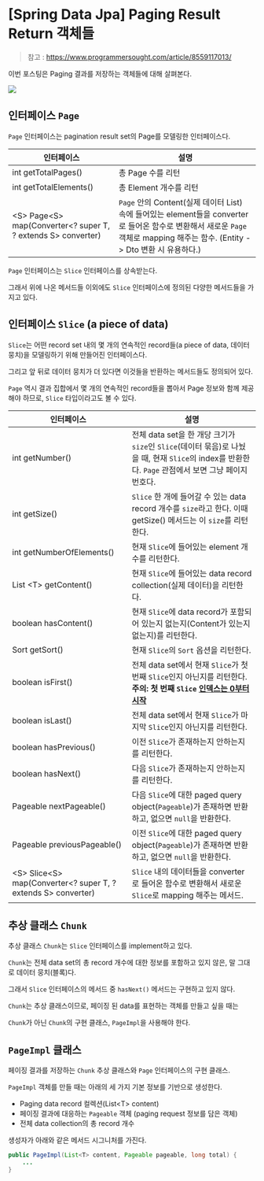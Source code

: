 # [Spring Data Jpa] Paging Result Return 객체들



> 참고 : https://www.programmersought.com/article/8559117013/



이번 포스팅은 Paging 결과를 저장하는 객체들에 대해 살펴본다.



![](https://www.programmersought.com/images/370/aa4421c407831243ad01c8d6113e4752.png)





## 인터페이스 `Page`

`Page` 인터페이스는 pagination result set의 Page를 모델링한 인터페이스다.



| 인터페이스                                                   | 설명                                                         |
| ------------------------------------------------------------ | ------------------------------------------------------------ |
| int getTotalPages()                                          | 총 Page 수를 리턴                                            |
| int getTotalElements()                                       | 총 Element 개수를 리턴                                       |
| \<S> Page\<S> map(Converter<? super T, ? extends S> converter) | `Page` 안의 Content(실제 데이터 List) 속에 들어있는 element들을 converter로 들어온 함수로 변환해서 새로운 `Page` 객체로 mapping 해주는 함수. (Entity -> Dto 변환 시 유용하다.) |



`Page` 인터페이스는 `Slice` 인터페이스를 상속받는다.

그래서 위에 나온 메서드들 이외에도 `Slice` 인터페이스에 정의된 다양한 메서드들을 가지고 있다.







## 인터페이스 `Slice` (a piece of data)

`Slice`는 어떤 record set 내의 몇 개의 연속적인 record들(a piece of data, 데이터 뭉치)을 모델링하기 위해 만들어진 인터페이스다. 

그리고 앞 뒤로 데이터 뭉치가 더 있다면 이것들을 반환하는 메서드들도 정의되어 있다.



`Page` 역시 결과 집합에서 몇 개의 연속적인 record들을 뽑아서 Page 정보와 함께 제공해야 하므로, `Slice` 타입이라고도 볼 수 있다.



| 인터페이스                                                   | 설명                                                         |
| ------------------------------------------------------------ | ------------------------------------------------------------ |
| int getNumber()                                              | 전체 data set을 한 개당 크기가 `size`인 `Slice`(데이터 묶음)로 나눴을 때, 현재 `Slice`의 index를 반환한다. `Page` 관점에서 보면 그냥 페이지 번호다. |
| int getSize()                                                | `Slice` 한 개에 들어갈 수 있는 data record 개수를 `size`라고 한다. 이때 getSize() 메서드는 이 `size`를 리턴한다. |
| int getNumberOfElements()                                    | 현재 `Slice`에 들어있는 element 개수를 리턴한다.             |
| List \<T> getContent()                                       | 현재 `Slice`에 들어있는 data record collection(실제 데이터)을 리턴한다. |
| boolean hasContent()                                         | 현재 `Slice`에 data record가 포함되어 있는지 없는지(Content가 있는지 없는지)를 리턴한다. |
| Sort getSort()                                               | 현재 `Slice`의 `Sort` 옵션을 리턴한다.                       |
| boolean isFirst()                                            | 전체 data set에서 현재 `Slice`가 첫 번째 `Slice`인지 아닌지를 리턴한다. **주의: 첫 번째 `Slice` <u>인덱스는 0부터 시작</u>** |
| boolean isLast()                                             | 전체 data set에서 현재 `Slice`가 마지막 `Slice`인지 아닌지를 리턴한다. |
| boolean hasPrevious()                                        | 이전 `Slice`가 존재하는지 안하는지를 리턴한다.               |
| boolean hasNext()                                            | 다음 `Slice`가 존재하는지 안하는지를 리턴한다.               |
| Pageable nextPageable()                                      | 다음 `Slice`에 대한 paged query object(`Pageable`)가 존재하면 반환하고, 없으면 `null`을 반환한다. |
| Pageable previousPageable()                                  | 이전 `Slice`에 대한 paged query object(`Pageable`)가 존재하면 반환하고, 없으면 `null`을 반환한다. |
| \<S> Slice\<S> map(Converter<? super T, ? extends S> converter) | `Slice` 내의 데이터들을 converter로 들어온 함수로 변환해서 새로운 `Slice`로 mapping 해주는 메서드. |





## 추상 클래스 `Chunk`

추상 클래스 `Chunk`는 `Slice` 인터페이스를 implement하고 있다.

`Chunk`는 전체 data set의 총 record 개수에 대한 정보를 포함하고 있지 않은, 말 그대로 데이터 뭉치(블록)다.

그래서 `Slice` 인터페이스의 메서드 중 `hasNext()` 메서드는 구현하고 있지 않다.



`Chunk`는 추상 클래스이므로, 페이징 된 data를 표현하는 객체를 만들고 싶을 때는

`Chunk`가 아닌 `Chunk`의 구현 클래스, `PageImpl`을 사용해야 한다.







## `PageImpl` 클래스

페이징 결과를 저장하는 `Chunk` 추상 클래스와 `Page` 인터페이스의 구현 클래스.



`PageImpl` 객체를 만들 때는 아래의 세 가지 기본 정보를 기반으로 생성한다.

- Paging data record 컬렉션(List\<T> content)
- 페이징 결과에 대응하는 `Pageable` 객체 (paging request 정보를 담은 객체)
- 전체 data collection의 총 record 개수



생성자가 아래와 같은 메서드 시그니처를 가진다.

```java
public PageImpl(List<T> content, Pageable pageable, long total) {
    ...
}
```